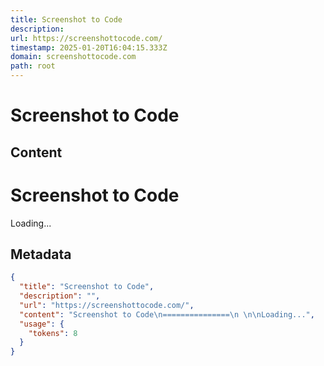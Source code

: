 ```yaml
---
title: Screenshot to Code
description: 
url: https://screenshottocode.com/
timestamp: 2025-01-20T16:04:15.333Z
domain: screenshottocode.com
path: root
---
```


# Screenshot to Code



## Content

Screenshot to Code
===============
 

Loading...

## Metadata

```json
{
  "title": "Screenshot to Code",
  "description": "",
  "url": "https://screenshottocode.com/",
  "content": "Screenshot to Code\n===============\n \n\nLoading...",
  "usage": {
    "tokens": 8
  }
}
```
